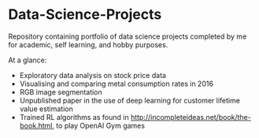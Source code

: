 # Data-Science-Projects

Repository containing portfolio of data science projects completed by me for academic, self learning, and hobby purposes.

At a glance:
- Exploratory data analysis on stock price data
- Visualising and comparing metal consumption rates in 2016 
- RGB image segmentation
- Unpublished paper in the use of deep learning for customer lifetime value estimation
- Trained RL algorithms as found in http://incompleteideas.net/book/the-book.html, to play OpenAI Gym games
